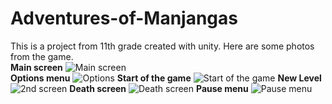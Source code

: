 # Adventures-of-Manjangas
This is a project from 11th grade created with unity. Here are some photos from the game.  
**Main screen**
![Main screen](https://user-images.githubusercontent.com/90320025/152757732-361987d3-f00e-46cf-a770-1f87c256e710.png)  
**Options menu**
![Options](https://user-images.githubusercontent.com/90320025/152757787-529aa280-551f-46d3-9269-91f7475b67ae.png)
**Start of the game**
![Start of the game](https://user-images.githubusercontent.com/90320025/152757830-597e096a-bd8e-4789-b8c8-639bd5a2d8c3.png)
**New Level**
![2nd screen](https://user-images.githubusercontent.com/90320025/152757869-bed56477-86e8-4a63-bc8d-c2b85b19bff5.png)
**Death screen**
![Death screen](https://user-images.githubusercontent.com/90320025/152757924-e9431aef-296c-4cf1-adec-2b002f31d623.png)
**Pause menu**
![Pause menu](https://user-images.githubusercontent.com/90320025/152758004-2c485933-8863-4068-9dd4-05e9fb94700a.png)
